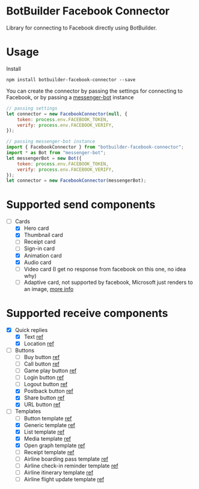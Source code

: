 # BotBuilder Facebook Connector

Library for connecting to Facebook directly using BotBuilder.

# Usage

Install

```
npm install botbuilder-facebook-connector --save
```

You can create the connector by passing the settings for connecting to Facebook, or by passing a [messenger-bot](https://github.com/remixz/messenger-bot) instance

```javascript
// passing settings
let connector = new FacebookConnector(null, {
    token: process.env.FACEBOOK_TOKEN,
    verify: process.env.FACEBOOK_VERIFY,
});

// passing messenger-bot instance
import { FacebookConnector } from "botbuilder-facebook-connector";
import * as Bot from "messenger-bot";
let messengerBot = new Bot({
    token: process.env.FACEBOOK_TOKEN,
    verify: process.env.FACEBOOK_VERIFY,
});
let connector = new FacebookConnector(messengerBot);
```

# Supported send components

- [ ] Cards
    - [x] Hero card
    - [x] Thumbnail card
    - [ ] Receipt card
    - [ ] Sign-in card
    - [x] Animation card
    - [x] Audio card
    - [ ] Video card (I get no response from facebook on this one, no idea why)
    - [ ] Adaptive card, not supported by facebook, Microsoft just renders to an image, [more info](https://github.com/Microsoft/AdaptiveCards/issues/367)

# Supported receive components

- [x] Quick replies
    - [x] Text [ref](https://developers.facebook.com/docs/messenger-platform/reference/send-api/quick-replies)
    - [x] Location [ref](https://developers.facebook.com/docs/messenger-platform/reference/send-api/quick-replies)
- [ ] Buttons
    - [ ] Buy button [ref](https://developers.facebook.com/docs/messenger-platform/reference/buttons/buy)
    - [ ] Call button [ref](https://developers.facebook.com/docs/messenger-platform/reference/buttons/call)
    - [ ] Game play button [ref](https://developers.facebook.com/docs/messenger-platform/reference/buttons/game-play)
    - [ ] Login button [ref](https://developers.facebook.com/docs/messenger-platform/reference/buttons/login)
    - [ ] Logout button [ref](https://developers.facebook.com/docs/messenger-platform/reference/buttons/logout)
    - [x] Postback button [ref](https://developers.facebook.com/docs/messenger-platform/reference/buttons/postback)
    - [x] Share button [ref](https://developers.facebook.com/docs/messenger-platform/reference/buttons/share)
    - [x] URL button [ref](https://developers.facebook.com/docs/messenger-platform/reference/buttons/url)
- [ ] Templates
    - [ ] Button template [ref](https://developers.facebook.com/docs/messenger-platform/reference/template/button)
    - [x] Generic template [ref](https://developers.facebook.com/docs/messenger-platform/reference/template/generic)
    - [x] List template [ref](https://developers.facebook.com/docs/messenger-platform/reference/template/list)
    - [x] Media template [ref](https://developers.facebook.com/docs/messenger-platform/reference/template/media)
    - [x] Open graph template [ref](https://developers.facebook.com/docs/messenger-platform/reference/template/open-graph)
    - [ ] Receipt template [ref](https://developers.facebook.com/docs/messenger-platform/reference/template/receipt)
    - [ ] Airline boarding pass template [ref](https://developers.facebook.com/docs/messenger-platform/reference/template/airline-boarding-pass)
    - [ ] Airline check-in reminder template [ref](https://developers.facebook.com/docs/messenger-platform/reference/template/airline-checkin)
    - [ ] Airline itinerary template [ref](https://developers.facebook.com/docs/messenger-platform/reference/template/airline-itinerary)
    - [ ] Airline flight update template [ref](https://developers.facebook.com/docs/messenger-platform/reference/template/airline-flight-update)

